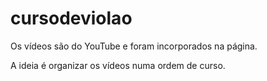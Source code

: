 # cursodeviolao

Os vídeos são do YouTube e
foram incorporados na página.

A ideia é organizar os vídeos
numa ordem de curso.
